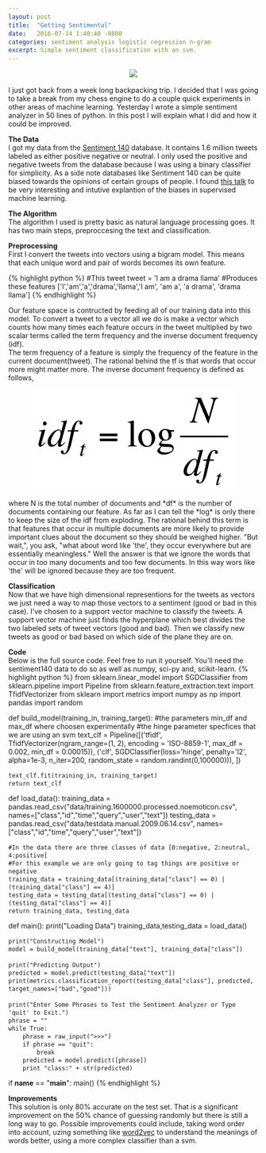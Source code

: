 ```yaml
---
layout: post
title:  "Getting Sentimental"
date:   2016-07-14 1:40:40 -0800
categories: sentiment analysis logistic regression n-gram
excerpt: Simple sentiment classification with an svm.
---
```


<p align="center">
	<img src="/blog/t-wex.png"> 
</p>

I just got back from a week long backpacking trip. I decided that I was going to take a break from my chess engine to do a couple quick experiments in other areas of machine learning. Yesterday I wrote a simple sentiment analyzer in 50 lines of python. In this post I will explain what I did and how it could be improved.  

**The Data**  
I got my data from the [Sentiment 140](http://help.sentiment140.com/for-students/) database. It contains 1.6 million tweets labeled as either positive negative or neutral. I only used the positive and negative tweets from the database because I was using a binary classifier for simplicity. As a side note databases like Sentiment 140 can be quite biased towards the opinions of certain groups of people. I found [this talk](https://www.oreilly.com/learning/how-we-amplify-privilege-with-supervised-machine-learning) to be very interesting and intutive explantion of the biases in supervised machine learning.  

**The Algorithm**  
The algorithm I used is pretty basic as natural language processing goes. It has two main steps, preproccesing the text and classification.  

**Preprocessing**  
First I convert the tweets into vectors using a bigram model. This means that each unique word and pair of words becomes its own feature.

{% highlight python %}
#This tweet
tweet = 'I am a drama llama'
#Produces these features
['I','am','a','drama','llama','I am', 'am a', 'a drama', 'drama llama']
{% endhighlight %}

Our feature space is contructed by feeding all of our training data into this model. To convert a tweet to a vector all we do is make a vector which counts how many times each feature occurs in the tweet multiplied by two scalar terms called the term frequency and the inverse document frequency (idf).  
The term frequency of a feature is simply the frequency of the feature in the current document(tweet). The rational behind the tf is that words that occur more might matter more. The inverse document frequency is defined as follows,  
<p align="center">
	<img src="/idf.png"> 
</p>
where N is the total number of documents and *df* is the number of documents containing our feature. As far as I can tell the *log* is only there to keep the size of the idf from exploding. The rational behind this term is that features that occur in multiple documents are more likely to provide important clues about the document so they should be weighed higher. "But wait,", you ask, "what about word like 'the', they occur everywhere but are essentially meaningless." Well the answer is that we ignore the words that occur in too many documents and too few documents. In this way wors like 'the' will be ignored because they are too frequent.  

**Classification**  
Now that we have high dimensional representions for the tweets as vectors we just need a way to map those vectors to a sentiment (good or bad in this case). I've chosen to a support vector machine to classify the tweets. A support vector machine just finds the hyperplane which best divides the two labeled sets of tweet vectors (good and bad). Then we classify new tweets as good or bad based on which side of the plane they are on.  

**Code**  
Below is the full source code. Feel free to run it yourself. You'll need the sentiment140 data to do so as well as numpy, sci-py and, scikit-learn.
{% highlight python %}
from sklearn.linear_model import SGDClassifier
from sklearn.pipeline import Pipeline
from sklearn.feature_extraction.text import TfidfVectorizer
from sklearn import metrics
import numpy as np
import pandas
import random

def build_model(training_in, training_target):
	#the parameters min_df and max_df where choosen experimentally
	#the hinge parameter specfices that we are using an svm
	text_clf = Pipeline([('tfidf', TfidfVectorizer(ngram_range=(1, 2), encoding = 'ISO-8859-1', max_df = 0.002, 
		min_df = 0.00015)),
		('clf', SGDClassifier(loss='hinge', penalty='l2', alpha=1e-3, n_iter=200, random_state = random.randint(0,100000))),
	])

	text_clf.fit(training_in, training_target)
	return text_clf

def load_data():
	training_data = pandas.read_csv("data/training.1600000.processed.noemoticon.csv", names=["class","id","time","query","user","text"])
	testing_data = pandas.read_csv("data/testdata.manual.2009.06.14.csv", names=["class","id","time","query","user","text"])

	#In the data there are three classes of data [0:negative, 2:neutral, 4:positive] 
	#For this example we are only going to tag things are positive or negative
	training_data = training_data[(training_data["class"] == 0) | (training_data["class"] == 4)]
	testing_data = testing_data[(testing_data["class"] == 0) | (testing_data["class"] == 4)]
	return training_data, testing_data

def main():
	print("Loading Data")
	training_data,testing_data = load_data()

	print("Constructing Model")
	model = build_model(training_data["text"], training_data["class"])

	print("Predicting Output")
	predicted = model.predict(testing_data["text"])
	print(metrics.classification_report(testing_data["class"], predicted, target_names=["bad","good"]))

	print("Enter Some Phrases to Test the Sentiment Analyzer or Type 'quit' to Exit.")
	phrase = ""
	while True:
		phrase = raw_input(">>>")
		if phrase == "quit":
			break
		predicted = model.predict([phrase])
		print "class:" + str(predicted)

if __name__ == "__main__":
	main()
{% endhighlight %}
  
**Improvements**  
This solution is only 80% accurate on the test set. That is a significant improvement on the 50% chance of guessing randomly but there is still a long way to go. Possible improvements could include, taking word order into account, uzing something like [word2vec](https://en.wikipedia.org/wiki/Word2vec) to understand the meanings of words better, using a more complex classifier than a svm.
